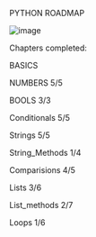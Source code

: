 PYTHON ROADMAP

![image](https://github.com/mykasero/excercism_practice/assets/58263528/85e7a8f7-cf7d-4486-a3f1-b428596731ea)


Chapters completed:

BASICS

NUMBERS 5/5

BOOLS 3/3

Conditionals 5/5

Strings 5/5

String_Methods 1/4

Comparisions 4/5 

Lists 3/6

List_methods 2/7

Loops 1/6
